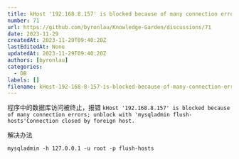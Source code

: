 ```yaml
---
title: kHost '192.168.8.157' is blocked because of many connection errors; unblock with 'mysqladmin flush-hosts'Connection closed by foreign host.
number: 71
url: https://github.com/byronlau/Knowledge-Garden/discussions/71
date: 2023-11-29
createdAt: 2023-11-29T09:40:20Z
lastEditedAt: None
updatedAt: 2023-11-29T09:40:20Z
authors: [byronlau]
categories: 
  - DB
labels: []
filename: kHost-192-168-8-157-is-blocked-because-of-many-connection-errors-unblock-with-mysqladmin-flush-hosts-Connection-closed-by-foreign-host.md
---
```


程序中的数据库访问被终止，报错
`kHost '192.168.8.157' is blocked because of many connection errors; unblock with 'mysqladmin flush-hosts'Connection closed by foreign host.`  

解决办法
``` shell
mysqladmin -h 127.0.0.1 -u root -p flush-hosts
```
<script src="https://giscus.app/client.js"
    data-repo="byronlau/Knowledge-Garden"
    data-repo-id="R_kgDOKkfaDQ"
    data-mapping="number"
    data-term="71"
    data-reactions-enabled="1"
    data-emit-metadata="0"
    data-input-position="bottom"
    data-theme="light"
    data-lang="zh-CN"
    crossorigin="anonymous"
    async>
</script>
        